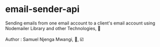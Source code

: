 # email-sender-api
Sending emails from one email account to a client's email account using Nodemailer Library and other Technologies, :tada:
<br>
<br>
Author : Samuel Njenga Mwangi, :rocket:, :ballot_box_with_check:
